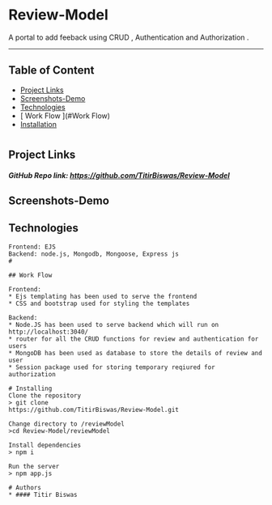 # Review-Model
 A portal to add feeback using CRUD , Authentication and Authorization .
 
 <hr>
 
  ## Table of Content
  * [ Project Links ](#Project-Links)
  * [ Screenshots-Demo ](#Screenshots-Demo)
  * [ Technologies ](#Technologies)
  * [ Work Flow ](#Work Flow)
  * [ Installation ](#Installation)
 
 #
 
   ##  Project Links
  ##### GitHub Repo link: https://github.com/TitirBiswas/Review-Model
  
   ## Screenshots-Demo
   
   ## Technologies 
  ```
 Frontend: EJS  
 Backend: node.js, Mongodb, Mongoose, Express js
 #
 
  ## Work Flow
 
 Frontend: 
 * Ejs templating has been used to serve the frontend 
 * CSS and bootstrap used for styling the templates

 Backend:
* Node.JS has been used to serve backend which will run on http://localhost:3040/
* router for all the CRUD functions for review and authentication for users
* MongoDB has been used as database to store the details of review and user
* Session package used for storing temporary reqiured for authorization
 
# Installing
 Clone the repository
> git clone 
https://github.com/TitirBiswas/Review-Model.git

Change directory to /reviewModel
>cd Review-Model/reviewModel

Install dependencies 
> npm i

Run the server
> npm app.js 

# Authors
* #### Titir Biswas
 
 
